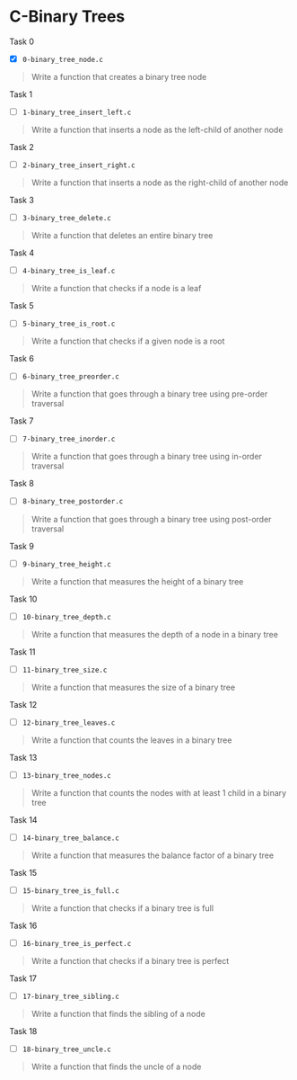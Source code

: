 # C-Binary Trees

Task 0
- [x] `0-binary_tree_node.c`
> Write a function that creates a binary tree node

Task 1
- [ ] `1-binary_tree_insert_left.c`
> Write a function that inserts a node as the left-child of another node

Task 2
- [ ] `2-binary_tree_insert_right.c`
> Write a function that inserts a node as the right-child of another node

Task 3
- [ ] `3-binary_tree_delete.c`
> Write a function that deletes an entire binary tree

Task 4
- [ ] `4-binary_tree_is_leaf.c`
> Write a function that checks if a node is a leaf

Task 5
- [ ] `5-binary_tree_is_root.c`
> Write a function that checks if a given node is a root

Task 6
- [ ] `6-binary_tree_preorder.c`
> Write a function that goes through a binary tree using pre-order traversal

Task 7
- [ ] `7-binary_tree_inorder.c`
> Write a function that goes through a binary tree using in-order traversal

Task 8
- [ ] `8-binary_tree_postorder.c`
> Write a function that goes through a binary tree using post-order traversal

Task 9
- [ ] `9-binary_tree_height.c`
> Write a function that measures the height of a binary tree

Task 10
- [ ] `10-binary_tree_depth.c`
> Write a function that measures the depth of a node in a binary tree

Task 11
- [ ] `11-binary_tree_size.c`
> Write a function that measures the size of a binary tree

Task 12
- [ ] `12-binary_tree_leaves.c`
> Write a function that counts the leaves in a binary tree

Task 13
- [ ] `13-binary_tree_nodes.c`
> Write a function that counts the nodes with at least 1 child in a binary tree

Task 14
- [ ] `14-binary_tree_balance.c`
> Write a function that measures the balance factor of a binary tree

Task 15
- [ ] `15-binary_tree_is_full.c`
> Write a function that checks if a binary tree is full

Task 16
- [ ] `16-binary_tree_is_perfect.c`
> Write a function that checks if a binary tree is perfect

Task 17
- [ ] `17-binary_tree_sibling.c`
> Write a function that finds the sibling of a node

Task 18
- [ ] `18-binary_tree_uncle.c`
> Write a function that finds the uncle of a node


